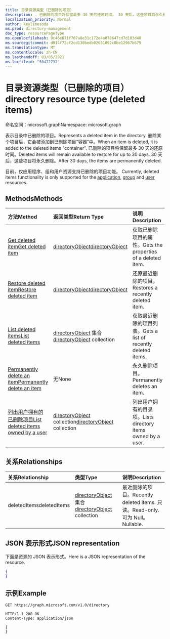 ```yaml
---
title: 目录资源类型（已删除的项目）
description: . 已删除的项目将保留最多 30 天的还原时间。 30 天后，这些项目将永久删除。
localization_priority: Normal
author: keylimesoda
ms.prod: directory-management
doc_type: resourcePageType
ms.openlocfilehash: 9c46e671f707a8e31c172e4a078647cd7d103d48
ms.sourcegitcommit: d014f72cf2cd130bedb02651092c0be12967b679
ms.translationtype: MT
ms.contentlocale: zh-CN
ms.lasthandoff: 03/05/2021
ms.locfileid: "50472732"
---
```

# <a name="directory-resource-type-deleted-items"></a><span data-ttu-id="dfd35-105">目录资源类型（已删除的项目）</span><span class="sxs-lookup"><span data-stu-id="dfd35-105">directory resource type (deleted items)</span></span>

<span data-ttu-id="dfd35-106">命名空间：microsoft.graph</span><span class="sxs-lookup"><span data-stu-id="dfd35-106">Namespace: microsoft.graph</span></span>

<span data-ttu-id="dfd35-107">表示目录中已删除的项目。</span><span class="sxs-lookup"><span data-stu-id="dfd35-107">Represents a deleted item in the directory.</span></span> <span data-ttu-id="dfd35-108">删除某个项目后，它会被添加到已删除项目“容器”中。</span><span class="sxs-lookup"><span data-stu-id="dfd35-108">When an item is deleted, it is added to the deleted items "container".</span></span> <span data-ttu-id="dfd35-109">已删除的项目将保留最多 30 天的还原时间。</span><span class="sxs-lookup"><span data-stu-id="dfd35-109">Deleted items will remain available to restore for up to 30 days.</span></span> <span data-ttu-id="dfd35-110">30 天后，这些项目将永久删除。</span><span class="sxs-lookup"><span data-stu-id="dfd35-110">After 30 days, the items are permanently deleted.</span></span>

<span data-ttu-id="dfd35-111">目前，仅应用程序、组和用户资源支持已删除的项目[](application.md)功能。 [](group.md) [](user.md)</span><span class="sxs-lookup"><span data-stu-id="dfd35-111">Currently, deleted items functionality is only supported for the [application](application.md), [group](group.md) and [user](user.md) resources.</span></span>

## <a name="methods"></a><span data-ttu-id="dfd35-112">Methods</span><span class="sxs-lookup"><span data-stu-id="dfd35-112">Methods</span></span>

| <span data-ttu-id="dfd35-113">方法</span><span class="sxs-lookup"><span data-stu-id="dfd35-113">Method</span></span>         | <span data-ttu-id="dfd35-114">返回类型</span><span class="sxs-lookup"><span data-stu-id="dfd35-114">Return Type</span></span> | <span data-ttu-id="dfd35-115">说明</span><span class="sxs-lookup"><span data-stu-id="dfd35-115">Description</span></span> |
|:---------------|:------------|:------------|
|[<span data-ttu-id="dfd35-116">Get deleted item</span><span class="sxs-lookup"><span data-stu-id="dfd35-116">Get deleted item</span></span>](../api/directory-deleteditems-get.md) | [<span data-ttu-id="dfd35-117">directoryObject</span><span class="sxs-lookup"><span data-stu-id="dfd35-117">directoryObject</span></span>](directoryobject.md) | <span data-ttu-id="dfd35-118">获取已删除项目的属性。</span><span class="sxs-lookup"><span data-stu-id="dfd35-118">Gets the properties of a deleted item.</span></span> |
|[<span data-ttu-id="dfd35-119">Restore deleted item</span><span class="sxs-lookup"><span data-stu-id="dfd35-119">Restore deleted item</span></span>](../api/directory-deleteditems-restore.md) |[<span data-ttu-id="dfd35-120">directoryObject</span><span class="sxs-lookup"><span data-stu-id="dfd35-120">directoryObject</span></span>](directoryobject.md)| <span data-ttu-id="dfd35-121">还原最近删除的项目。</span><span class="sxs-lookup"><span data-stu-id="dfd35-121">Restores a recently deleted item.</span></span> |
|[<span data-ttu-id="dfd35-122">List deleted items</span><span class="sxs-lookup"><span data-stu-id="dfd35-122">List deleted items</span></span>](../api/directory-deleteditems-list.md) |<span data-ttu-id="dfd35-123">[directoryObject](directoryobject.md) 集合</span><span class="sxs-lookup"><span data-stu-id="dfd35-123">[directoryObject](directoryobject.md) collection</span></span>| <span data-ttu-id="dfd35-124">获取最近删除的项目列表。</span><span class="sxs-lookup"><span data-stu-id="dfd35-124">Gets a list of recently deleted items.</span></span> |
|[<span data-ttu-id="dfd35-125">Permanently delete an item</span><span class="sxs-lookup"><span data-stu-id="dfd35-125">Permanently delete an item</span></span>](../api/directory-deleteditems-delete.md) | <span data-ttu-id="dfd35-126">无</span><span class="sxs-lookup"><span data-stu-id="dfd35-126">None</span></span> | <span data-ttu-id="dfd35-127">永久删除项目。</span><span class="sxs-lookup"><span data-stu-id="dfd35-127">Permanently deletes an item.</span></span> |
|[<span data-ttu-id="dfd35-128">列出用户拥有的已删除项目</span><span class="sxs-lookup"><span data-stu-id="dfd35-128">List deleted items owned by a user</span></span>](../api/directory-deleteditems-user-owned.md) | <span data-ttu-id="dfd35-129">[directoryObject](directoryobject.md) collection</span><span class="sxs-lookup"><span data-stu-id="dfd35-129">[directoryObject](directoryobject.md) collection</span></span> | <span data-ttu-id="dfd35-130">列出用户拥有的目录项。</span><span class="sxs-lookup"><span data-stu-id="dfd35-130">Lists directory items owned by a user.</span></span> |

## <a name="relationships"></a><span data-ttu-id="dfd35-131">关系</span><span class="sxs-lookup"><span data-stu-id="dfd35-131">Relationships</span></span>
| <span data-ttu-id="dfd35-132">关系</span><span class="sxs-lookup"><span data-stu-id="dfd35-132">Relationship</span></span> | <span data-ttu-id="dfd35-133">类型</span><span class="sxs-lookup"><span data-stu-id="dfd35-133">Type</span></span>   |<span data-ttu-id="dfd35-134">说明</span><span class="sxs-lookup"><span data-stu-id="dfd35-134">Description</span></span>|
|:---------------|:--------|:----------|
|<span data-ttu-id="dfd35-135">deletedItems</span><span class="sxs-lookup"><span data-stu-id="dfd35-135">deletedItems</span></span>|<span data-ttu-id="dfd35-136">[directoryObject](directoryobject.md) 集合</span><span class="sxs-lookup"><span data-stu-id="dfd35-136">[directoryObject](directoryobject.md) collection</span></span>| <span data-ttu-id="dfd35-137">最近删除的项目。</span><span class="sxs-lookup"><span data-stu-id="dfd35-137">Recently deleted items.</span></span> <span data-ttu-id="dfd35-138">只读。</span><span class="sxs-lookup"><span data-stu-id="dfd35-138">Read-only.</span></span> <span data-ttu-id="dfd35-139">可为 Null。</span><span class="sxs-lookup"><span data-stu-id="dfd35-139">Nullable.</span></span>|

## <a name="json-representation"></a><span data-ttu-id="dfd35-140">JSON 表示形式</span><span class="sxs-lookup"><span data-stu-id="dfd35-140">JSON representation</span></span>
<span data-ttu-id="dfd35-141">下面是资源的 JSON 表示形式。</span><span class="sxs-lookup"><span data-stu-id="dfd35-141">Here is a JSON representation of the resource.</span></span>

<!-- {
  "blockType": "resource",
  "baseType": "microsoft.graph.entity",
  "@odata.type": "microsoft.graph.directory"
}-->

```json
{
}
```

## <a name="example"></a><span data-ttu-id="dfd35-142">示例</span><span class="sxs-lookup"><span data-stu-id="dfd35-142">Example</span></span>

<!--{"blockType": "request"}-->
```http
GET https://graph.microsoft.com/v1.0/directory
```

<!--{"blockType": "response", "truncated": true, "@odata.type": "microsoft.graph.directory"}-->
```http
HTTP/1.1 200 OK
Content-Type: application/json

{
}
```


<!-- uuid: 8fcb5dbc-d5aa-4681-8e31-b001d5168d79
2015-10-25 14:57:30 UTC -->
<!-- {
  "type": "#page.annotation",
  "description": "directory resource",
  "keywords": "",
  "section": "documentation",
  "tocPath": ""
}-->

